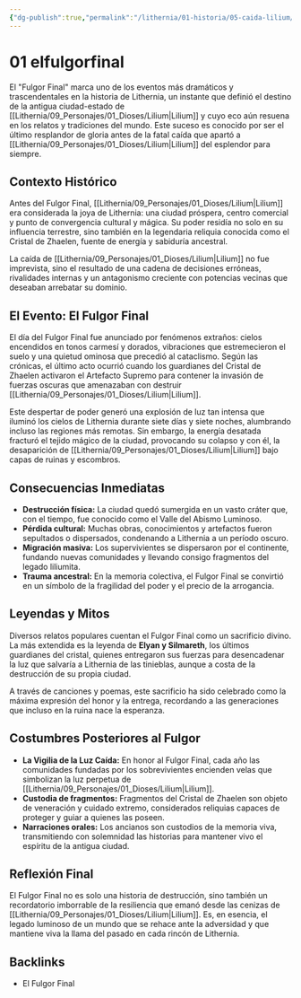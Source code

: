 ```yaml
---
{"dg-publish":true,"permalink":"/lithernia/01-historia/05-caida-lilium/01-el-fulgor-final/","title":"El Fulgor Final","tags":["lithernia","evento_historico","Lilium"]}
---
```


# 01 elfulgorfinal

El "Fulgor Final" marca uno de los eventos más dramáticos y trascendentales en la historia de Lithernia, un instante que definió el destino de la antigua ciudad-estado de [[Lithernia/09_Personajes/01_Dioses/Lilium\|Lilium]] y cuyo eco aún resuena en los relatos y tradiciones del mundo. Este suceso es conocido por ser el último resplandor de gloria antes de la fatal caída que apartó a [[Lithernia/09_Personajes/01_Dioses/Lilium\|Lilium]] del esplendor para siempre.

## Contexto Histórico

Antes del Fulgor Final, [[Lithernia/09_Personajes/01_Dioses/Lilium\|Lilium]] era considerada la joya de Lithernia: una ciudad próspera, centro comercial y punto de convergencia cultural y mágica. Su poder residía no solo en su influencia terrestre, sino también en la legendaria reliquia conocida como el Cristal de Zhaelen, fuente de energía y sabiduría ancestral.

La caída de [[Lithernia/09_Personajes/01_Dioses/Lilium\|Lilium]] no fue imprevista, sino el resultado de una cadena de decisiones erróneas, rivalidades internas y un antagonismo creciente con potencias vecinas que deseaban arrebatar su dominio.

## El Evento: El Fulgor Final

El día del Fulgor Final fue anunciado por fenómenos extraños: cielos encendidos en tonos carmesí y dorados, vibraciones que estremecieron el suelo y una quietud ominosa que precedió al cataclismo. Según las crónicas, el último acto ocurrió cuando los guardianes del Cristal de Zhaelen activaron el Artefacto Supremo para contener la invasión de fuerzas oscuras que amenazaban con destruir [[Lithernia/09_Personajes/01_Dioses/Lilium\|Lilium]].

Este despertar de poder generó una explosión de luz tan intensa que iluminó los cielos de Lithernia durante siete días y siete noches, alumbrando incluso las regiones más remotas. Sin embargo, la energía desatada fracturó el tejido mágico de la ciudad, provocando su colapso y con él, la desaparición de [[Lithernia/09_Personajes/01_Dioses/Lilium\|Lilium]] bajo capas de ruinas y escombros.

## Consecuencias Inmediatas

- **Destrucción física:** La ciudad quedó sumergida en un vasto cráter que, con el tiempo, fue conocido como el Valle del Abismo Luminoso.
- **Pérdida cultural:** Muchas obras, conocimientos y artefactos fueron sepultados o dispersados, condenando a Lithernia a un período oscuro.
- **Migración masiva:** Los supervivientes se dispersaron por el continente, fundando nuevas comunidades y llevando consigo fragmentos del legado liliumita.
- **Trauma ancestral:** En la memoria colectiva, el Fulgor Final se convirtió en un símbolo de la fragilidad del poder y el precio de la arrogancia.

## Leyendas y Mitos

Diversos relatos populares cuentan el Fulgor Final como un sacrificio divino. La más extendida es la leyenda de **Elyan y Silmareth**, los últimos guardianes del cristal, quienes entregaron sus fuerzas para desencadenar la luz que salvaría a Lithernia de las tinieblas, aunque a costa de la destrucción de su propia ciudad.

A través de canciones y poemas, este sacrificio ha sido celebrado como la máxima expresión del honor y la entrega, recordando a las generaciones que incluso en la ruina nace la esperanza.

## Costumbres Posteriores al Fulgor

- **La Vigilia de la Luz Caída:** En honor al Fulgor Final, cada año las comunidades fundadas por los sobrevivientes encienden velas que simbolizan la luz perpetua de [[Lithernia/09_Personajes/01_Dioses/Lilium\|Lilium]].
- **Custodia de fragmentos:** Fragmentos del Cristal de Zhaelen son objeto de veneración y cuidado extremo, considerados reliquias capaces de proteger y guiar a quienes las poseen.
- **Narraciones orales:** Los ancianos son custodios de la memoria viva, transmitiendo con solemnidad las historias para mantener vivo el espíritu de la antigua ciudad.

## Reflexión Final

El Fulgor Final no es solo una historia de destrucción, sino también un recordatorio imborrable de la resiliencia que emanó desde las cenizas de [[Lithernia/09_Personajes/01_Dioses/Lilium\|Lilium]]. Es, en esencia, el legado luminoso de un mundo que se rehace ante la adversidad y que mantiene viva la llama del pasado en cada rincón de Lithernia.

## Backlinks
- El Fulgor Final
